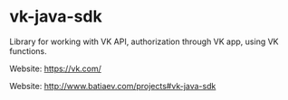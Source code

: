 vk-java-sdk
==========

Library for working with VK API, authorization through VK app, using VK functions.

Website: https://vk.com/

Website: http://www.batiaev.com/projects#vk-java-sdk
